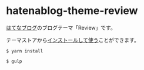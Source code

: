 # hatenablog-theme-review

[はてなブログ](https://hatenablog.com/)のブログテーマ「Review」です。

テーマストアから[インストールして使う](http://blog.hatena.ne.jp/-/store/theme/8454420450101088484)ことができます。

```
$ yarn install
```

```
$ gulp
```

